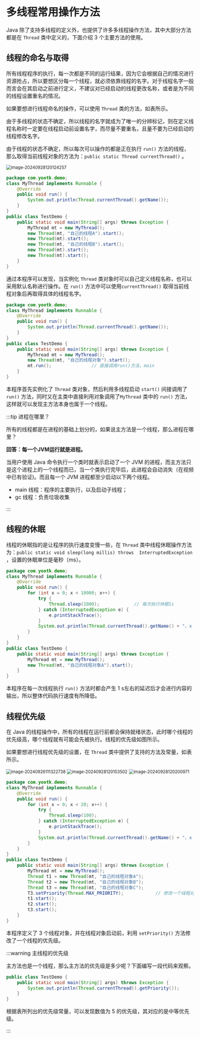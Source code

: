 # 多线程常用操作方法

Java 除了支持多线程的定义外，也提供了许多多线程操作方法，其中大部分方法都是在 `Thread` 类中定义的，下面介绍 3 个主要方法的使用。

## 线程的命名与取得

所有线程程序的执行，每一次都是不同的运行结果，因为它会根据自己的情况进行资源抢占，所以要想区分每一个线程，就必须依靠线程的名字。对于线程名字一般而言会在其启动之前进行定义，不建议对已经启动的线程更改名称，或者是为不同的线程设置重名的情况。

如果要想进行线程命名的操作，可以使用 `Thread` 类的方法，如表所示。

由于多线程的状态不确定，所以线程的名字就成为了唯一的分辨标记，则在定义线程名称时一定要在线程启动前设置名字，而尽量不要重名，且量不要为已经启动的线程修改名字。

由于线程的状态不确定，所以每次可以操作的都是正在执行 `run()`
方法的线程，那么取得当前线程对象的方法为：`public static Thread currentThread()` 。

<img src="http://niu.ochiamalu.top/image-20240928120124257.png" alt="image-20240928120124257" style="zoom:80%;margin:0 auto" />

```java
package com.yootk.demo;
class MyThread implements Runnable {
	@Override
	public void run() {
		System.out.println(Thread.currentThread().getName());
	}
}
public class TestDemo {
	public static void main(String[] args) throws Exception {
		MyThread mt = new MyThread();
		new Thread(mt, "自己的线程A").start();
		new Thread(mt).start();
		new Thread(mt, "自己的线程B").start();
		new Thread(mt).start();
		new Thread(mt).start();
	}
}
```

通过本程序可以发现，当实例化 `Thread` 类对象时可以自己定义线程名称，也可以采用默认名称进行操作。在 `run()`
方法中可以使用`currentThread()` 取得当前线程对象后再取得具体的线程名字。

```java
package com.yootk.demo;
class MyThread implements Runnable {
	@Override
	public void run() {
		System.out.println(Thread.currentThread().getName());
	}
}
public class TestDemo {
	public static void main(String[] args) throws Exception {
		MyThread mt = new MyThread();
		new Thread(mt, "自己的线程对象").start();
		mt.run(); 				// 直接调用run()方法，main
	}
}
```

本程序首先实例化了 `Thread` 类对象，然后利用多线程启动 `start()` 间接调用了 `run()`
方法，同时又在主类中直接利用对象调用了`MyThread` 类中的 `run()` 方法，这样就可以发现主方法本身也属于一个线程。

:::tip 进程在哪里？

所有的线程都是在进程的基础上划分的，如果说主方法是一个线程，那么进程在哪里？

**回答：每一个JVM运行就是进程。**

当用户使用 Java 命令执行一个类时就表示启动了一个 JVM
的进程，而主方法只是这个进程上的一个线程而已，当一个类执行完毕后，此进程会自动消失（在视频中已有验证)。而且每一个 JVM
进程都至少启动以下两个线程。

- main 线程：程序的主要执行，以及启动子线程；
- gc 线程：负责垃圾收集

:::

## 线程的休眠

线程的休眠指的是让程序的执行速度变慢一些，在 `Thread`
类中线程休眠操作方法为：`public static void sleep(long millis) throws  InterruptedException` ，设置的休眠单位是毫秒（ms）。

```java
package com.yootk.demo;
class MyThread implements Runnable {
	@Override
	public void run() {
		for (int x = 0; x < 10000; x++) {
			try {
				Thread.sleep(1000);				// 每次执行休眠1s
			} catch (InterruptedException e) {
				e.printStackTrace();
			}
			System.out.println(Thread.currentThread().getName() + "，x = " + x);
		}
	}
}
public class TestDemo {
	public static void main(String[] args) throws Exception {
		MyThread mt = new MyThread();
		new Thread(mt, "自己的线程对象A").start();
	}
}
```

本程序在每一次线程执行 `run()` 方法时都会产生 1 s左右的延迟后才会进行内容的输出，所以整体代码执行速度有所降低。

## 线程优先级

在 Java 的线程操作中，所有的线程在运行前都会保持就绪状态，此时哪个线程的优先级高，哪个线程就有可能会先被执行。线程的优先级如图所示。

如果要想进行线程优先级的设置，在 `Thread` 类中提供了支持的方法及常量，如表所示。

<img src="http://niu.ochiamalu.top/image-20240926111322738.png" alt="image-20240926111322738" style="zoom:80%;margin:0 auto" />

<img src="http://niu.ochiamalu.top/image-20240928120153502.png" alt="image-20240928120153502" style="zoom:80%;margin:0 auto" />

<img src="http://niu.ochiamalu.top/image-20240928120200971.png" alt="image-20240928120200971" style="zoom:80%;margin:0 auto" />

```java
package com.yootk.demo;
class MyThread implements Runnable {
	@Override
	public void run() {
		for (int x = 0; x < 20; x++) {
			try {
				Thread.sleep(100);
			} catch (InterruptedException e) {
				e.printStackTrace();
			}
			System.out.println(Thread.currentThread().getName() + "，x = " + x);
		}
	}
}
public class TestDemo { 
	public static void main(String[] args) throws Exception {
		MyThread mt = new MyThread();
		Thread t1 = new Thread(mt, "自己的线程对象A");
		Thread t2 = new Thread(mt, "自己的线程对象B");
		Thread t3 = new Thread(mt, "自己的线程对象C");
		T3.setPriority(Thread.MAX_PRIORITY);			// 修改一个线程对象的优先级
		t1.start();
		t2.start();
		t3.start();
	}
}
```

本程序定义了 3 个线程对象，并在线程对象启动前，利用 `setPriority()` 方法修改了一个线程的优先级。

:::warning 主线程的优先级

主方法也是一个线程，那么主方法的优先级是多少呢？下面编写一段代码来观察。

```java
public class TestDemo {
	public static void main(String[] args) throws Exception {
		System.out.println(Thread.currentThread().getPriority());
	}
}
```

根据表所列出的优先级常量，可以发现数值为 5 的优先级，其对应的是中等优先级。

:::

